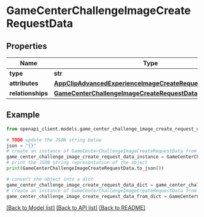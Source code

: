 # GameCenterChallengeImageCreateRequestData


## Properties

Name | Type | Description | Notes
------------ | ------------- | ------------- | -------------
**type** | **str** |  | 
**attributes** | [**AppClipAdvancedExperienceImageCreateRequestDataAttributes**](AppClipAdvancedExperienceImageCreateRequestDataAttributes.md) |  | 
**relationships** | [**GameCenterChallengeImageCreateRequestDataRelationships**](GameCenterChallengeImageCreateRequestDataRelationships.md) |  | [optional] 

## Example

```python
from openapi_client.models.game_center_challenge_image_create_request_data import GameCenterChallengeImageCreateRequestData

# TODO update the JSON string below
json = "{}"
# create an instance of GameCenterChallengeImageCreateRequestData from a JSON string
game_center_challenge_image_create_request_data_instance = GameCenterChallengeImageCreateRequestData.from_json(json)
# print the JSON string representation of the object
print(GameCenterChallengeImageCreateRequestData.to_json())

# convert the object into a dict
game_center_challenge_image_create_request_data_dict = game_center_challenge_image_create_request_data_instance.to_dict()
# create an instance of GameCenterChallengeImageCreateRequestData from a dict
game_center_challenge_image_create_request_data_from_dict = GameCenterChallengeImageCreateRequestData.from_dict(game_center_challenge_image_create_request_data_dict)
```
[[Back to Model list]](../README.md#documentation-for-models) [[Back to API list]](../README.md#documentation-for-api-endpoints) [[Back to README]](../README.md)


